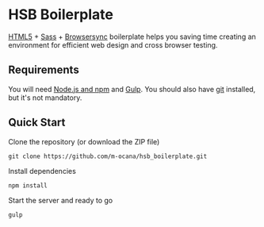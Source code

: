 # HSB Boilerplate

[HTML5](https://github.com/h5bp/html5-boilerplate) + [Sass](http://sass-lang.com/) + [Browsersync](https://github.com/Browsersync/browser-sync) boilerplate helps you saving time creating an environment for efficient web design and cross browser testing.

## Requirements

You will need [Node.js and npm](https://nodejs.org/) and [Gulp](http://gulpjs.com/). You should also have [git](https://git-scm.com/) installed, but it's not mandatory.

## Quick Start

Clone the repository (or download the ZIP file)

`git clone https://github.com/m-ocana/hsb_boilerplate.git`

Install dependencies

`npm install`

Start the server and ready to go

`gulp`


